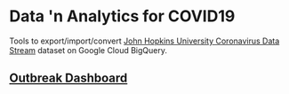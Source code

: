 # Data 'n Analytics for COVID19

Tools to export/import/convert [John Hopkins University Coronavirus Data Stream](https://github.com/CSSEGISandData/COVID-19) dataset on Google Cloud BigQuery.

## [Outbreak Dashboard](http://bit.ly/covid19_outbreak)

